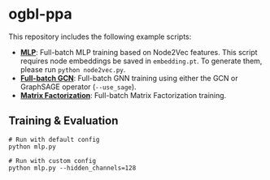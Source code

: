 # ogbl-ppa

This repository includes the following example scripts:

* **[MLP](https://github.com/snap-stanford/ogb/blob/master/examples/linkproppred/ppa/mlp.py)**: Full-batch MLP training based on Node2Vec features. This script requires node embeddings be saved in `embedding.pt`. To generate them, please run `python node2vec.py`.
* **[Full-batch GCN](https://github.com/snap-stanford/ogb/blob/master/examples/linkproppred/ppa/full_batch.py)**: Full-batch GNN training using either the GCN or GraphSAGE operator (`--use_sage`).
* **[Matrix Factorization](https://github.com/snap-stanford/ogb/blob/master/examples/linkproppred/ppa/mf.py)**: Full-batch Matrix Factorization training.

## Training & Evaluation

```
# Run with default config
python mlp.py

# Run with custom config
python mlp.py --hidden_channels=128
```
